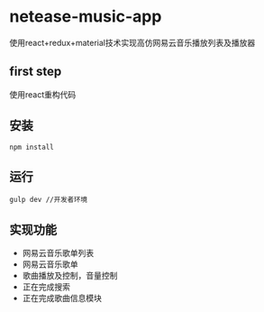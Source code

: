 # netease-music-app
使用react+redux+material技术实现高仿网易云音乐播放列表及播放器

## first step
使用react重构代码


## 安装
```
npm install

```
## 运行
```
gulp dev //开发者环境
```

## 实现功能
- 网易云音乐歌单列表
- 网易云音乐歌单
- 歌曲播放及控制，音量控制
- 正在完成搜索
- 正在完成歌曲信息模块
